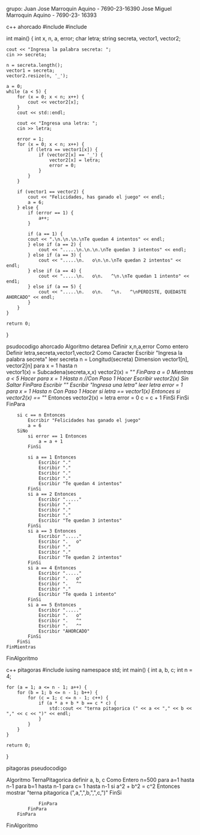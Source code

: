 grupo: Juan Jose Marroquin Aquino - 7690-23-16390
      Jose Miguel Marroquin Aquino - 7690-23- 16393
      



c++ ahorcado
#include <iostream>
#include <string>

int main() {
    int x, n, a, error;
    char letra;
    string secreta, vector1, vector2;

    cout << "Ingresa la palabra secreta: ";
    cin >> secreta;

    n = secreta.length();
    vector1 = secreta;
    vector2.resize(n, '_');

    a = 0;
    while (a < 5) {
        for (x = 0; x < n; x++) {
            cout << vector2[x];
        }
        cout << std::endl;

        cout << "Ingresa una letra: ";
        cin >> letra;

        error = 1;
        for (x = 0; x < n; x++) {
            if (letra == vector1[x]) {
                if (vector2[x] == '_') {
                    vector2[x] = letra;
                    error = 0;
                }
            }
        }

        if (vector1 == vector2) {
            cout << "Felicidades, has ganado el juego" << endl;
            a = 6;
        } else {
            if (error == 1) {
                a++;
            }

            if (a == 1) {
            cout << ".\n.\n.\n.\nTe quedan 4 intentos" << endl;
            } else if (a == 2) {
                cout << ".....\n.\n.\n.\nTe quedan 3 intentos" << endl;
            } else if (a == 3) {
                cout << ".....\n.   o\n.\n.\nTe quedan 2 intentos" << endl;
            } else if (a == 4) {
                cout << ".....\n.   o\n.   ^\n.\nTe quedan 1 intento" << end1;
            } else if (a == 5) {
                cout << ".....\n.   o\n.   ^\n.   ^\nPERDISTE, QUEDASTE AHORCADO" << endl;
            }
        }
    }

    return 0;
}

psudocodigo ahorcado
Algoritmo detarea
	Definir x,n,a,error Como entero
	Definir letra,secreta,vector1,vector2 Como Caracter
	Escribir "Ingresa la palabra secreta"
	leer secreta
	n = Longitud(secreta)
	Dimension vector1[n], vector2[n]
	para x = 1 hasta n  
		vector1(x) = Subcadena(secreta,x,x)	
		vector2(x) = "_"
	FinPara
	a = 0
	Mientras a < 5 Hacer
		para x = 1 Hasta n //Con Paso 1 Hacer
			Escribir vector2(x) Sin Saltar
		FinPara
		Escribir ""
		Escribir "Ingresa una letra"
		leer letra
		error = 1
		para x = 1 Hasta n Con Paso 1 Hacer
			si letra == vector1(x) Entonces
				si vector2(x) == "_" Entonces
					vector2(x) = letra
					error = 0
					c = c + 1
				FinSi
			FinSi			
		FinPara
		
		si c == n Entonces
			Escribir "Felicidades has ganado el juego"
			a = 6
		SiNo
			si error == 1 Entonces
				a = a + 1
			FinSi		
			
			si a == 1 Entonces
				Escribir "."
				Escribir "."
				Escribir "."
				Escribir "."
				Escribir "Te quedan 4 intentos"
			FinSi
			si a == 2 Entonces
				Escribir "....."
				Escribir "."
				Escribir "."
				Escribir "."
				Escribir "Te quedan 3 intentos"
			FinSi
			si a == 3 Entonces
				Escribir "....."
				Escribir ".   o"
				Escribir "."
				Escribir "."
				Escribir "Te quedan 2 intentos"
			FinSi
			si a == 4 Entonces
				Escribir "....."
				Escribir ".   o"
				Escribir ".   ^"
				Escribir "."
				Escribir "Te queda 1 intento"
			FinSi
			si a == 5 Entonces
				Escribir "....."
				Escribir ".   o"
				Escribir ".   ^"
				Escribir ".   ^"
				Escribir "AHORCADO"
			FinSi
		FinSi		
	FinMientras
FinAlgoritmo














c++ pitagoras 
#include <iostream>
iusing namespace std;
int main() {
    int a, b, c;
    int n = 4;

    for (a = 1; a <= n - 1; a++) {
        for (b = 1; b <= n - 1; b++) {
            for (c = 1; c <= n - 1; c++) {
                if (a * a + b * b == c * c) {
                    std::cout << "terna pitagorica (" << a << "," << b << "," << c << ")" << endl;
                }
            }
        }
    }

    return 0;
}

pitagoras pseudocodigo

Algoritmo TernaPitagorica
		definir a, b, c Como Entero
		n=500
		para a=1 hasta n-1
			para b=1 hasta n-1
				para c= 1 hasta n-1
					si a^2 + b^2 = c^2 Entonces
						mostrar "terna pitagorica (",a,",",b,",",c,")"
					FinSi
					
				FinPara
			FinPara
		FinPara
		
FinAlgoritmo

